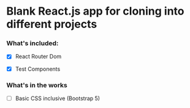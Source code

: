 # Blank React.js app for cloning into different projects

### What's included:
- [X] React Router Dom
- [X] Test Components


### What's in the works
- [ ] Basic CSS inclusive (Bootstrap 5)


